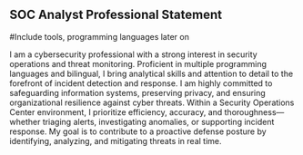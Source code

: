 ## SOC Analyst Professional Statement
#Include tools, programming languages later on


I am a cybersecurity professional with a strong interest in security operations and threat monitoring. Proficient in multiple programming languages and bilingual, I bring analytical skills and attention to detail to the forefront of incident detection and response. I am highly committed to safeguarding information systems, preserving privacy, and ensuring organizational resilience against cyber threats. Within a Security Operations Center environment, I prioritize efficiency, accuracy, and thoroughness—whether triaging alerts, investigating anomalies, or supporting incident response. My goal is to contribute to a proactive defense posture by identifying, analyzing, and mitigating threats in real time.


<!--
**shuggyfr/shuggyfr** is a ✨ _special_ ✨ repository because its `README.md` (this file) appears on your GitHub profile.

Here are some ideas to get you started:

- 🔭 I’m currently working on ...
- 🌱 I’m currently learning ...
- 👯 I’m looking to collaborate on ...
- 🤔 I’m looking for help with ...
- 💬 Ask me about ...
- 📫 How to reach me: ...
- 😄 Pronouns: ...
- ⚡ Fun fact: ...
-->
